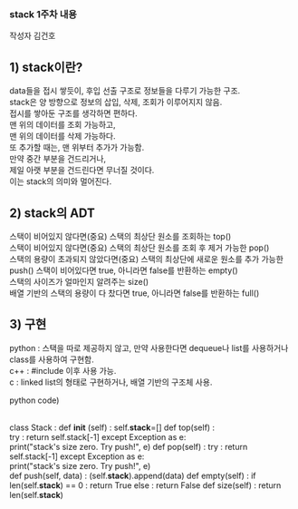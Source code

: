 ### stack 1주차 내용

작성자 김건호

## 1) stack이란?
data들을 접시 쌓듯이, 후입 선출 구조로 정보들을 다루기 가능한 구조. <br>
stack은 양 방향으로 정보의 삽입, 삭제, 조회가 이루어지지 않음. <br>
접시를 쌓아둔 구조를 생각하면 편하다. <br>
맨 위의 데이터를 조회 가능하고, <br>
맨 위의 데이터를 삭제 가능하다. <br>
또 추가할 때는, 맨 위부터 추가가 가능함. <br>
만약 중간 부분을 건드리거나, <br>
제일 아랫 부분을 건드린다면 무너질 것이다. <br>
이는 stack의 의미와 멀어진다. <br>

## 2) stack의 ADT
스택이 비어있지 않다면(중요) 스택의 최상단 원소를 조회하는 top() <br>
스택이 비어있지 않다면(중요) 스택의 최상단 원소를 조회 후 제거 가능한 pop() <br>
스택의 용량이 초과되지 않았다면(중요) 스택의 최상단에 새로운 원소를 추가 가능한 push()
스택이 비어있다면 true, 아니라면 false를 반환하는 empty() <br>
스택의 사이즈가 얼마인지 알려주는 size() <br>
배열 기반의 스택의 용량이 다 찼다면 true, 아니라면 false를 반환하는 full() <br> 

## 3) 구현

python : 스택을 따로 제공하지 않고, 만약 사용한다면 dequeue나 list를 사용하거나 class를 사용하여 구현함. <br>
c++ : #include <stack> 이후 사용 가능. <br>
c : linked list의 형태로 구현하거나, 배열 기반의 구조체 사용. <br>

python code) <br> <br>

class Stack :
    def __init__ (self) :
        self.__stack__=[]
    def top(self) :    
        try :
            return self.stack[-1]
        except Exception as e:    
                print("stack's size zero. Try push!", e)
    def pop(self) :
        try :
            return self.stack[-1]
        except Exception as e:    
                print("stack's size zero. Try push!", e)      
    def push(self, data) : 
        (self.__stack__).append(data)
    def empty(self) :
        if len(self.__stack__) == 0 :
            return True
        else :
            return False
    def size(self) :
        return len(self.__stack__) 
